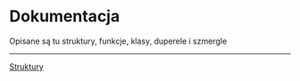 # Dokumentacja
Opisane są tu struktury, funkcje, klasy, duperele i szmergle

---

[Struktury](Struktury.md)
